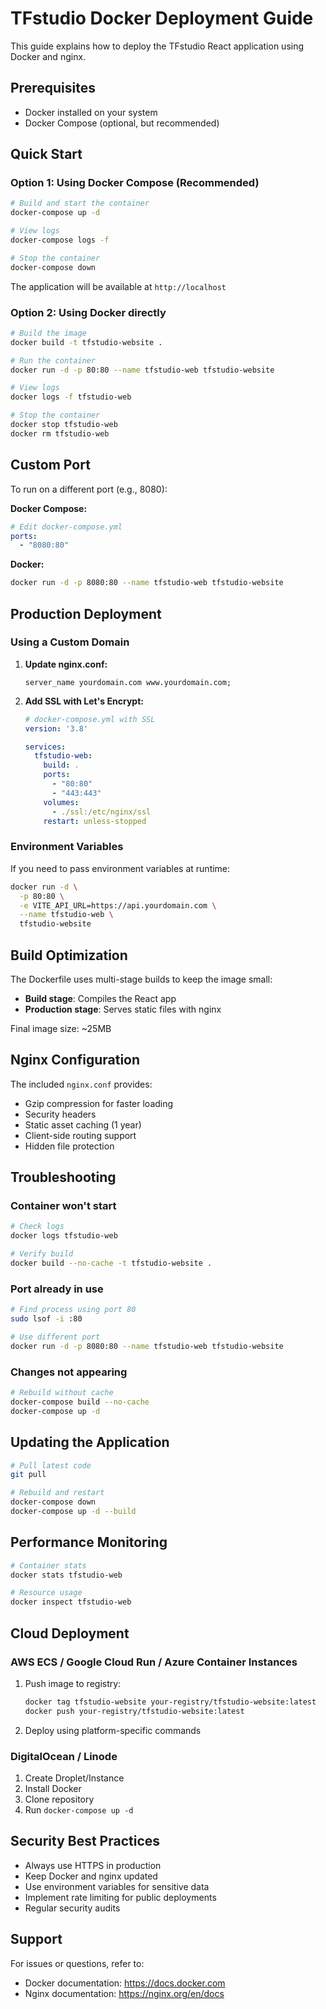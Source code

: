 # TFstudio Docker Deployment Guide

This guide explains how to deploy the TFstudio React application using Docker and nginx.

## Prerequisites

- Docker installed on your system
- Docker Compose (optional, but recommended)

## Quick Start

### Option 1: Using Docker Compose (Recommended)

```bash
# Build and start the container
docker-compose up -d

# View logs
docker-compose logs -f

# Stop the container
docker-compose down
```

The application will be available at `http://localhost`

### Option 2: Using Docker directly

```bash
# Build the image
docker build -t tfstudio-website .

# Run the container
docker run -d -p 80:80 --name tfstudio-web tfstudio-website

# View logs
docker logs -f tfstudio-web

# Stop the container
docker stop tfstudio-web
docker rm tfstudio-web
```

## Custom Port

To run on a different port (e.g., 8080):

**Docker Compose:**
```yaml
# Edit docker-compose.yml
ports:
  - "8080:80"
```

**Docker:**
```bash
docker run -d -p 8080:80 --name tfstudio-web tfstudio-website
```

## Production Deployment

### Using a Custom Domain

1. **Update nginx.conf:**
   ```nginx
   server_name yourdomain.com www.yourdomain.com;
   ```

2. **Add SSL with Let's Encrypt:**
   ```yaml
   # docker-compose.yml with SSL
   version: '3.8'
   
   services:
     tfstudio-web:
       build: .
       ports:
         - "80:80"
         - "443:443"
       volumes:
         - ./ssl:/etc/nginx/ssl
       restart: unless-stopped
   ```

### Environment Variables

If you need to pass environment variables at runtime:

```bash
docker run -d \
  -p 80:80 \
  -e VITE_API_URL=https://api.yourdomain.com \
  --name tfstudio-web \
  tfstudio-website
```

## Build Optimization

The Dockerfile uses multi-stage builds to keep the image small:
- **Build stage**: Compiles the React app
- **Production stage**: Serves static files with nginx

Final image size: ~25MB

## Nginx Configuration

The included `nginx.conf` provides:
- Gzip compression for faster loading
- Security headers
- Static asset caching (1 year)
- Client-side routing support
- Hidden file protection

## Troubleshooting

### Container won't start
```bash
# Check logs
docker logs tfstudio-web

# Verify build
docker build --no-cache -t tfstudio-website .
```

### Port already in use
```bash
# Find process using port 80
sudo lsof -i :80

# Use different port
docker run -d -p 8080:80 --name tfstudio-web tfstudio-website
```

### Changes not appearing
```bash
# Rebuild without cache
docker-compose build --no-cache
docker-compose up -d
```

## Updating the Application

```bash
# Pull latest code
git pull

# Rebuild and restart
docker-compose down
docker-compose up -d --build
```

## Performance Monitoring

```bash
# Container stats
docker stats tfstudio-web

# Resource usage
docker inspect tfstudio-web
```

## Cloud Deployment

### AWS ECS / Google Cloud Run / Azure Container Instances

1. Push image to registry:
   ```bash
   docker tag tfstudio-website your-registry/tfstudio-website:latest
   docker push your-registry/tfstudio-website:latest
   ```

2. Deploy using platform-specific commands

### DigitalOcean / Linode

1. Create Droplet/Instance
2. Install Docker
3. Clone repository
4. Run `docker-compose up -d`

## Security Best Practices

- Always use HTTPS in production
- Keep Docker and nginx updated
- Use environment variables for sensitive data
- Implement rate limiting for public deployments
- Regular security audits

## Support

For issues or questions, refer to:
- Docker documentation: https://docs.docker.com
- Nginx documentation: https://nginx.org/en/docs
